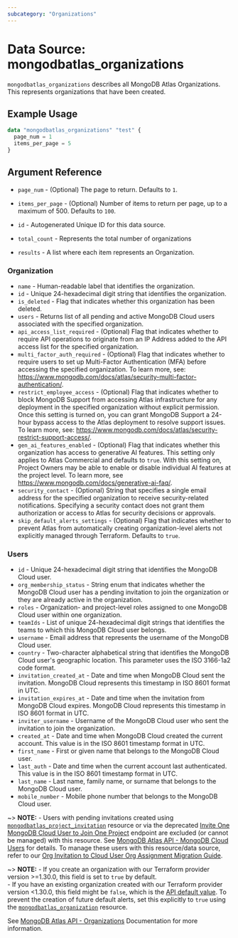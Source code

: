 ```yaml
---
subcategory: "Organizations"
---
```


# Data Source: mongodbatlas_organizations

`mongodbatlas_organizations` describes all MongoDB Atlas Organizations. This represents organizations that have been created.


## Example Usage

```terraform
data "mongodbatlas_organizations" "test" {
  page_num = 1
  items_per_page = 5
}
```

## Argument Reference
* `page_num` - (Optional)  	The page to return. Defaults to `1`.
* `items_per_page` - (Optional) Number of items to return per page, up to a maximum of 500. Defaults to `100`.


* `id` - Autogenerated Unique ID for this data source.
* `total_count` - Represents the total number of organizations

* `results` - A list where each item represents an Organization.


### Organization

* `name` - Human-readable label that identifies the organization.
* `id` - Unique 24-hexadecimal digit string that identifies the organization.
* `is_deleted` - Flag that indicates whether this organization has been deleted.
* `users` - Returns list of all pending and active MongoDB Cloud users associated with the specified organization.
* `api_access_list_required` - (Optional) Flag that indicates whether to require API operations to originate from an IP Address added to the API access list for the specified organization.
* `multi_factor_auth_required` - (Optional) Flag that indicates whether to require users to set up Multi-Factor Authentication (MFA) before accessing the specified organization. To learn more, see: https://www.mongodb.com/docs/atlas/security-multi-factor-authentication/.
* `restrict_employee_access` - (Optional) Flag that indicates whether to block MongoDB Support from accessing Atlas infrastructure for any deployment in the specified organization without explicit permission. Once this setting is turned on, you can grant MongoDB Support a 24-hour bypass access to the Atlas deployment to resolve support issues. To learn more, see: https://www.mongodb.com/docs/atlas/security-restrict-support-access/.
* `gen_ai_features_enabled` - (Optional) Flag that indicates whether this organization has access to generative AI features. This setting only applies to Atlas Commercial and defaults to `true`. With this setting on, Project Owners may be able to enable or disable individual AI features at the project level. To learn more, see https://www.mongodb.com/docs/generative-ai-faq/.
* `security_contact` - (Optional) String that specifies a single email address for the specified organization to receive security-related notifications. Specifying a security contact does not grant them authorization or access to Atlas for security decisions or approvals.
* `skip_default_alerts_settings` - (Optional) Flag that indicates whether to prevent Atlas from automatically creating organization-level alerts not explicitly managed through Terraform. Defaults to `true`. 


### Users
* `id` - Unique 24-hexadecimal digit string that identifies the MongoDB Cloud user.
* `org_membership_status` - String enum that indicates whether the MongoDB Cloud user has a pending invitation to join the organization or they are already active in the organization.
* `roles` - Organization- and project-level roles assigned to one MongoDB Cloud user within one organization.
* `teamIds` - List of unique 24-hexadecimal digit strings that identifies the teams to which this MongoDB Cloud user belongs.
* `username` - Email address that represents the username of the MongoDB Cloud user.
* `country` - Two-character alphabetical string that identifies the MongoDB Cloud user's geographic location. This parameter uses the ISO 3166-1a2 code format.
* `invitation_created_at` - Date and time when MongoDB Cloud sent the invitation. MongoDB Cloud represents this timestamp in ISO 8601 format in UTC.
* `invitation_expires_at` - Date and time when the invitation from MongoDB Cloud expires. MongoDB Cloud represents this timestamp in ISO 8601 format in UTC.
* `inviter_username` - Username of the MongoDB Cloud user who sent the invitation to join the organization.
* `created_at` - Date and time when MongoDB Cloud created the current account. This value is in the ISO 8601 timestamp format in UTC.
* `first_name` - First or given name that belongs to the MongoDB Cloud user.
* `last_auth` - Date and time when the current account last authenticated. This value is in the ISO 8601 timestamp format in UTC.
* `last_name` - Last name, family name, or surname that belongs to the MongoDB Cloud user.
* `mobile_number` - Mobile phone number that belongs to the MongoDB Cloud user.


~> **NOTE:** - Users with pending invitations created using [`mongodbatlas_project_invitation`](../resources/project_invitation.md) resource or via the deprecated [Invite One MongoDB Cloud User to Join One Project](https://www.mongodb.com/docs/api/doc/atlas-admin-api-v2/operation/operation-createprojectinvitation) endpoint are excluded (or cannot be managed) with this resource. See [MongoDB Atlas API - MongoDB Cloud Users](https://www.mongodb.com/docs/api/doc/atlas-admin-api-v2/group/endpoint-mongodb-cloud-users) for details.
To manage these users with this resource/data source, refer to our [Org Invitation to Cloud User Org Assignment Migration Guide](../guides/org-invitation-to-cloud-user-org-assignment-migration-guide).


~> **NOTE:** - If you create an organization with our Terraform provider version >=1.30.0, this field is set to `true` by default.<br> - If you have an existing organization created with our Terraform provider version <1.30.0, this field might be `false`, which is the [API default value](https://www.mongodb.com/docs/api/doc/atlas-admin-api-v2/operation/operation-createorganization). To prevent the creation of future default alerts, set this explicitly to `true` using the [`mongodbatlas_organization`](../resources/organization.md) resource.


See [MongoDB Atlas API - Organizations](https://www.mongodb.com/docs/atlas/reference/api-resources-spec/#tag/Organizations/operation/listOrganizations)  Documentation for more information.

